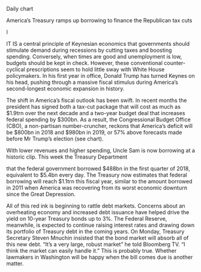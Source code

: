 Daily chart

America’s Treasury ramps up borrowing to finance the Republican tax cuts

I

IT IS a central principle of Keynesian economics that governments should stimulate demand during recessions by cutting taxes and boosting spending. Conversely, when times are good and unemployment is low, budgets should be kept in check. However, these conventional counter-cyclical prescriptions seem to hold little sway with White House policymakers. In his first year in office, Donald Trump has turned Keynes on his head, pushing through a massive fiscal stimulus during America’s second-longest economic expansion in history.

The shift in America’s fiscal outlook has been swift. In recent months the president has signed both a tax-cut package that will cost as much as $1.9trn over the next decade and a two-year budget deal that increases federal spending by $300bn. As a result, the Congressional Budget Office (CBO), a non-partisan number-cruncher, reckons that America’s deficit will be $800bn in 2018 and $980bn in 2019, or 57% above forecasts made before Mr Trump’s election (see chart).

With lower revenues and higher spending, Uncle Sam is now borrowing at a historic clip. This week the Treasury Department 

 that the federal government borrowed $488bn in the first quarter of 2018, equivalent to $5.4bn every day. The Treasury now estimates that federal borrowing will reach $1.1trn this fiscal year, similar to the amount borrowed in 2011 when America was recovering from its worst economic downturn since the Great Depression.

All of this red ink is beginning to rattle debt markets. Concerns about an overheating economy and increased debt issuance have helped drive the yield on 10-year Treasury bonds up to 3%. The Federal Reserve, meanwhile, is expected to continue raising interest rates and drawing down its portfolio of Treasury debt in the coming years. On Monday, Treasury Secretary Steven Mnuchin insisted that the bond market will absorb all of this new debt. “It’s a very large, robust market” he told Bloomberg TV. “I think the market can easily handle it.” This is probably true. Whether lawmakers in Washington will be happy when the bill comes due is another matter.